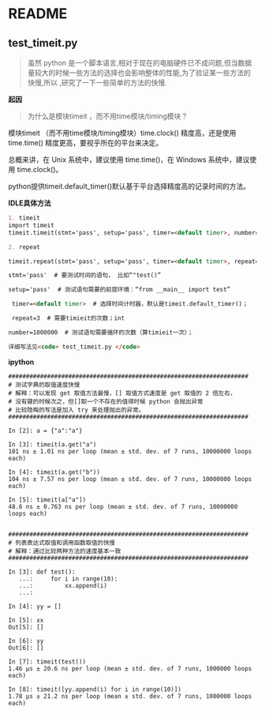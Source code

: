 # README
## test_timeit.py
> 虽然 python 是一个脚本语言,相对于现在的电脑硬件已不成问题,但当数据量较大的时候一些方法的选择也会影响整体的性能,为了验证某一些方法的快慢,所以
,研究了一下一些简单的方法的快慢.

**起因**

> 为什么是模块timeit ，而不用time模块/timing模块？

模块timeit （而不用time模块/timing模块）time.clock() 精度高，还是使用 time.time() 精度更高，要视乎所在的平台来决定。

总概来讲，在 Unix 系统中，建议使用 time.time()，在 Windows 系统中，建议使用 time.clock()。

python提供timeit.default_timer()默认基于平台选择精度高的记录时间的方法。

**IDLE具体方法**

```markdown
1. timeit
import timeit
timeit.timeit(stmt='pass', setup='pass', timer=<default timer>, number=1000000)

2. repeat

timeit.repeat(stmt='pass', setup='pass', timer=<default timer>, repeat=3, number=1000000)

stmt='pass'  # 要测试时间的语句， 比如“"test()”

setup='pass'  # 测试语句需要的前提环境：“from __main__ import test”

 timer=<default timer>  # 选择时间计时器，默认是timeit.default_timer()；

 repeat=3  # 需要timieit的次数；int

number=1000000  # 测试语句需要循环的次数（算timieit一次）；

详细写法见<code> test_timeit.py </code>
```

**ipython**

```shell
####################################################################
# 测试字典的取值速度快慢
# 解释：可以发现 get 取值方法最慢，[] 取值方式速度是 get 取值的 2 倍左右，
# 没有键的时候次之，但[]取一个不存在的值得时候 python 会抛出异常
# 比较隐晦的写法是加入 try 来处理抛出的异常。
####################################################################

In [2]: a = {"a":"a"}

In [3]: timeit(a.get("a")
101 ns ± 1.01 ns per loop (mean ± std. dev. of 7 runs, 10000000 loops each)

In [4]: timeit(a.get("b"))
104 ns ± 7.57 ns per loop (mean ± std. dev. of 7 runs, 10000000 loops each)

In [5]: timeit(a["a"])
48.6 ns ± 0.763 ns per loop (mean ± std. dev. of 7 runs, 10000000 loops each)


####################################################################
# 列表表达式取值和调用函数取值的快慢
# 解释：通过比较两种方法的速度基本一致
####################################################################

In [3]: def test():
   ...:     for i in range(10):
   ...:         xx.append(i)
   ...:

In [4]: yy = []

In [5]: xx
Out[5]: []

In [6]: yy
Out[6]: []

In [7]: timeit(test())
1.46 µs ± 20.6 ns per loop (mean ± std. dev. of 7 runs, 1000000 loops each)

In [8]: timeit([yy.append(i) for i in range(10)])
1.78 µs ± 21.2 ns per loop (mean ± std. dev. of 7 runs, 1000000 loops each)

```





